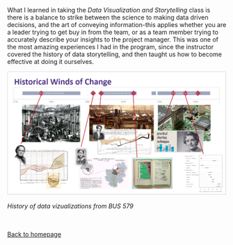 What I learned in taking the *Data Visualization and Storytelling* class is there is a balance to strike between the science to making data driven decisions, and the art of conveying information-this applies whether you are a leader trying to get buy in from the team, or as a team member trying to accurately describe your insights to the project manager. This was one of the most amazing experiences I had in the program, since the instructor covered the history of data storytelling, and then taught us how to become effective at doing it ourselves. 

<img src="images/Tablue.png?raw=true"/>

*History of data vizualizations from BUS 579*

 <br><br>
  <a href="https://future-denisovan.github.io/">Back to homepage</a>
